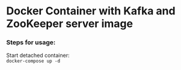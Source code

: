 # Docker Container with Kafka and ZooKeeper server image

### Steps for usage:
Start detached container: \
```docker-compose up -d```
